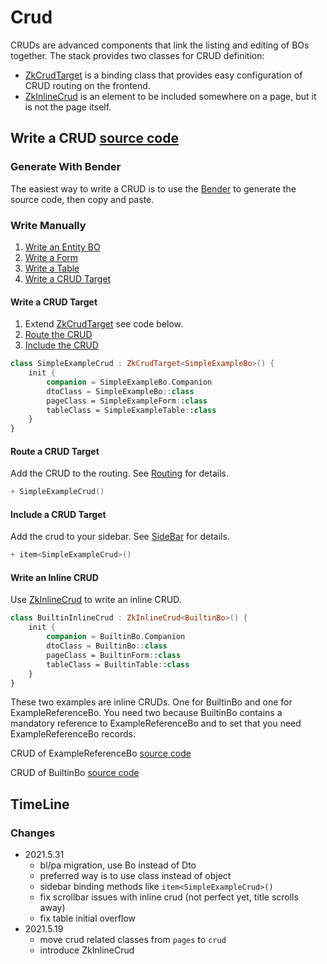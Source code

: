 # Crud

CRUDs are advanced components that link the listing and editing of BOs together. The stack provides
two classes for CRUD definition:

* [ZkCrudTarget](/src/jsMain/kotlin/zakadabar/stack/frontend/builtin/crud/ZkCrudTarget.kt) is a binding class 
  that provides easy configuration of CRUD routing on the frontend.
* [ZkInlineCrud](/src/jsMain/kotlin/zakadabar/stack/frontend/builtin/crud/ZkInlineCrud.kt)
  is an element to be included somewhere on a page, but it is not the page itself.

## Write a CRUD  [source code](../../../../../lib/examples/src/jsMain/kotlin/zakadabar/lib/examples/frontend/crud/SimpleExampleCrud.kt)

### Generate With Bender

The easiest way to write a CRUD is to use the [Bender](../../tools/Bender.md) to generate the source code, then copy and paste.

### Write Manually

1. [Write an Entity BO](../../common/Data.md#Write-an-Entity-BO)
1. [Write a Form](./Forms.md#Write-a-Form)
1. [Write a Table](./Tables.md#Write-a-Table)
1. [Write a CRUD Target](#Write-a-CRUD-Target)

#### Write a CRUD Target

1. Extend [ZkCrudTarget](/src/jsMain/kotlin/zakadabar/stack/frontend/builtin/crud/ZkCrudTarget.kt) see code below.
1. [Route the CRUD](#Route-a-CRUD-Target)
1. [Include the CRUD](#Include-a-CRUD-Target)

```kotlin
class SimpleExampleCrud : ZkCrudTarget<SimpleExampleBo>() {
    init {
        companion = SimpleExampleBo.Companion
        dtoClass = SimpleExampleBo::class
        pageClass = SimpleExampleForm::class
        tableClass = SimpleExampleTable::class
    }
}
```

#### Route a CRUD Target

Add the CRUD to the routing. See [Routing](../structure/Routing.md#Write-a-Routing) for details.

```kotlin
+ SimpleExampleCrud()
```

#### Include a CRUD Target

Add the crud to your sidebar. See [SideBar](../builtin/SideBar.md) for details.

```kotlin
+ item<SimpleExampleCrud>()
```

#### Write an Inline CRUD

Use [ZkInlineCrud](/src/jsMain/kotlin/zakadabar/stack/frontend/builtin/crud/ZkInlineCrud.kt) to write an inline CRUD.

```kotlin
class BuiltinInlineCrud : ZkInlineCrud<BuiltinBo>() {
    init {
        companion = BuiltinBo.Companion
        dtoClass = BuiltinBo::class
        pageClass = BuiltinForm::class
        tableClass = BuiltinTable::class
    }
}
```

These two examples are inline CRUDs. One for BuiltinBo and one for ExampleReferenceBo.
You need two because BuiltinBo contains a mandatory reference to ExampleReferenceBo and
to set that you need ExampleReferenceBo records.

CRUD of ExampleReferenceBo [source code](../../../../../lib/examples/src/jsMain/kotlin/zakadabar/lib/examples/frontend/crud/CrudReferenceExample.kt)

<div data-zk-enrich="CrudReferenceExample"></div>

CRUD of BuiltinBo [source code](../../../../../lib/examples/src/jsMain/kotlin/zakadabar/lib/examples/frontend/crud/CrudBuiltinExample.kt)

<div data-zk-enrich="CrudBuiltinExample"></div>

## TimeLine

### Changes

* 2021.5.31
  * bl/pa migration, use Bo instead of Dto 
  * preferred way is to use class instead of object
  * sidebar binding methods like `item<SimpleExampleCrud>()`
  * fix scrollbar issues with inline crud (not perfect yet, title scrolls away)
  * fix table initial overflow
* 2021.5.19
  * move crud related classes from `pages` to `crud`
  * introduce ZkInlineCrud